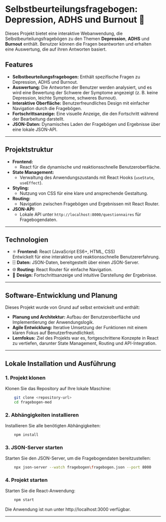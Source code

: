 # Selbstbeurteilungsfragebogen: Depression, ADHS und Burnout 🧠

Dieses Projekt bietet eine interaktive Webanwendung, die Selbstbeurteilungsfragebögen zu den Themen **Depression**, **ADHS** und **Burnout** enthält. Benutzer können die Fragen beantworten und erhalten eine Auswertung, die auf ihren Antworten basiert.

## Features

- **Selbstbeurteilungsfragebogen:** Enthält spezifische Fragen zu Depression, ADHS und Burnout.
- **Auswertung:** Die Antworten der Benutzer werden analysiert, und es wird eine Bewertung der Schwere der Symptome angezeigt (z. B. keine Depression, leichte Symptome, schweres Burnout).
- **Interaktive Oberfläche:** Benutzerfreundliches Design mit einfacher Navigation durch die Fragebögen.
- **Fortschrittsanzeige:** Eine visuelle Anzeige, die den Fortschritt während der Bearbeitung darstellt.
- **JSON-Daten:** Dynamisches Laden der Fragebögen und Ergebnisse über eine lokale JSON-API.

---

## Projektstruktur

- **Frontend:** 
  - React für die dynamische und reaktionsschnelle Benutzeroberfläche.
- **State Management:** 
  - Verwaltung des Anwendungszustands mit React Hooks (`useState`, `useEffect`).
- **Styling:** 
  - Nutzung von CSS für eine klare und ansprechende Gestaltung.
- **Routing:** 
  - Navigation zwischen Fragebögen und Ergebnissen mit React Router.
- **JSON-API:** 
  - Lokale API unter `http://localhost:8000/questionnaires` für Fragebogendaten.

---

## Technologien

- ⚛️ **Frontend:** React (JavaScript ES6+, HTML, CSS)  
  Entwickelt für eine interaktive und reaktionsschnelle Benutzererfahrung.
- 🗄️ **Daten:** JSON-Daten, bereitgestellt über einen JSON-Server.
- 🌐 **Routing:** React Router für einfache Navigation.
- 🎨 **Design:** Fortschrittsanzeige und intuitive Darstellung der Ergebnisse.

---

## Software-Entwicklung und Planung

Dieses Projekt wurde von Grund auf selbst entwickelt und enthält:

- **Planung und Architektur:** Aufbau der Benutzeroberfläche und Implementierung der Anwendungslogik.
- **Agile Entwicklung:** Iterative Umsetzung der Funktionen mit einem klaren Fokus auf Benutzerfreundlichkeit.
- **Lernfokus:** Ziel des Projekts war es, fortgeschrittene Konzepte in React zu vertiefen, darunter State Management, Routing und API-Integration.

---

## Lokale Installation und Ausführung

### 1. Projekt klonen
Klonen Sie das Repository auf Ihre lokale Maschine:
```bash
    git clone <repository-url>
    cd fragebogen-med
```

### 2. Abhängigkeiten installieren
Installieren Sie alle benötigten Abhängigkeiten:
```bash
    npm install
```

### 3. JSON-Server starten
Starten Sie den JSON-Server, um die Fragebogendaten bereitzustellen:
```bash
    npx json-server --watch fragebogen\fragebogen.json --port 8000
```

### 4. Projekt starten
Starten Sie die React-Anwendung:
```bash
    npm start
```
Die Anwendung ist nun unter http://localhost:3000 verfügbar.

 ---

 